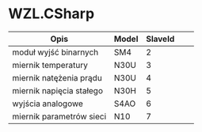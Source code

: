 # WZL.CSharp
| Opis   | Model   | SlaveId  |   |   |
|---|---|---|---|---|
| moduł wyjść binarnych   | SM4  | 2  |   |   |
| miernik temperatury  | N30U  | 3  |   |   |
| miernik natężenia prądu  | N30U  | 4  |   |   |
| miernik napięcia stałego | N30H  | 5  |   |   |
| wyjścia analogowe  | S4AO  | 6  |   |   |
| miernik parametrów sieci  | N10  | 7  |   |   |


